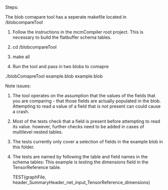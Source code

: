 Steps:

The blob comapare tool has a seperate makefile located in /blobcompareTool

1. Follow the instructions in the mcmCompiler root project. This is necessary to build the flatbuffer schema tables.

2. cd /blobcompareTool

3. make all

4. Run the tool and pass in two blobs to comapre 

  ./blobComapreTool example.blob example.blob

Note issues: 

1. The tool operates on the assumption that the values of the fields that you are comparing - that those fields are actually populated in the blob. Attempting to read a value of a field that is not present can could cause a crash. 

2. Most of the tests check that a field is present before attempting to read its value. however, further checks need to be added in cases of multilevel nested tables.

3. The tests currently only cover a selection of fields in the example blob in this folder.

4. The tests are named by following the table and field names in the schema tables:
   This example is testing the dimensions field in the TensorReference table.
   
   TEST(graphFile, header_SummaryHeader_net_input_TensorReference_dimensions) 


  
